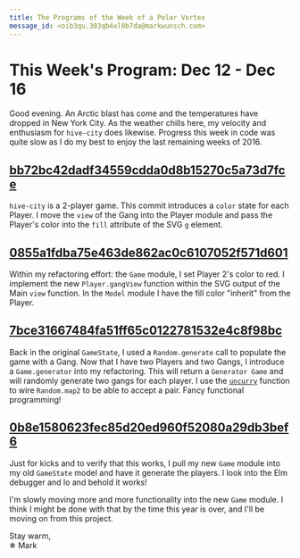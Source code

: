 ```yaml
---
title: The Programs of the Week of a Polar Vortex
message_id: <oib3qu.303qb4xl0b7da@markwunsch.com>
---
```


This Week's Program: Dec 12 - Dec 16
====================================

Good evening. An Arctic blast has come and the temperatures have
dropped in New York City. As the weather chills here, my velocity and
enthusiasm for `hive-city` does likewise. Progress this week in code
was quite slow as I do my best to enjoy the last remaining weeks of
2016.

## [bb72bc42dadf34559cdda0d8b15270c5a73d7fce][color]

`hive-city` is a 2-player game. This commit introduces a `color` state
for each Player. I move the `view` of the Gang into the Player module
and pass the Player's color into the `fill` attribute of the SVG `g`
element.

## [0855a1fdba75e463de862ac0c6107052f571d601][gangview]

Within my refactoring effort: the `Game` module, I set Player 2's
color to red. I implement the new `Player.gangView` function within
the SVG output of the Main `view` function. In the `Model` module I
have the fill color "inherit" from the Player.

## [7bce31667484fa51ff65c0122781532e4c8f98bc][generate]

Back in the original `GameState`, I used a `Random.generate` call to
populate the game with a Gang. Now that I have two Players and two
Gangs, I introduce a `Game.generator` into my refactoring. This will
return a `Generator Game` and will randomly generate two gangs for
each player. I use
the
[`uncurry`](http://package.elm-lang.org/packages/elm-lang/core/5.0.0/Basics#uncurry) function
to wire `Random.map2` to be able to accept a pair. Fancy functional
programming!

## [0b8e1580623fec85d20ed960f52080a29db3bef6][game]

Just for kicks and to verify that this works, I pull my new `Game`
module into my old `GameState` model and have it generate the
players. I look into the Elm debugger and lo and behold it works!

I'm slowly moving more and more functionality into the new `Game`
module. I think I might be done with that by the time this year is
over, and I'll be moving on from this project.

Stay warm,<br />
❄ Mark



[color]: https://github.com/mwunsch/hive-city/commit/bb72bc42dadf34559cdda0d8b15270c5a73d7fce

[gangview]: https://github.com/mwunsch/hive-city/commit/0855a1fdba75e463de862ac0c6107052f571d601

[generate]: https://github.com/mwunsch/hive-city/commit/7bce31667484fa51ff65c0122781532e4c8f98bc

[game]: https://github.com/mwunsch/hive-city/commit/0b8e1580623fec85d20ed960f52080a29db3bef6
